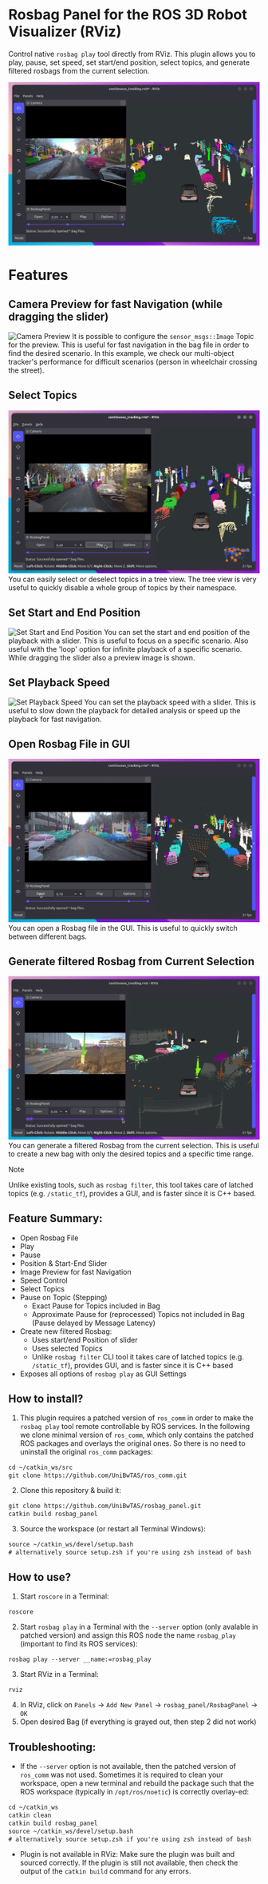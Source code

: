 # Rosbag Panel for the ROS 3D Robot Visualizer (RViz)

Control native `rosbag play` tool directly from RViz. This plugin allows you to play, pause, set speed, set start/end position, select topics, and generate filtered rosbags from the current selection.

![Preview Image](https://github.com/UniBwTAS/rosbag_panel/blob/master/assets/preview.png)

# Features

## Camera Preview for fast Navigation (while dragging the slider)

![Camera Preview](https://github.com/UniBwTAS/rosbag_panel/blob/master/assets/slider_preview.gif)
It is possible to configure the `sensor_msgs::Image` Topic for the preview. This is useful for fast navigation in the bag file in order to find the desired scenario. In this example, we check our multi-object tracker's performance for difficult scenarios (person in wheelchair crossing the street).

## Select Topics

![Select Topics](https://github.com/UniBwTAS/rosbag_panel/blob/master/assets/select_topics.gif)
You can easily select or deselect topics in a tree view. The tree view is very useful to quickly disable a whole group of topics by their namespace.

## Set Start and End Position

![Set Start and End Position](https://github.com/UniBwTAS/rosbag_panel/blob/master/assets/start_end_slider.gif)
You can set the start and end position of the playback with a slider. This is useful to focus on a specific scenario. Also useful with the 'loop' option for infinite playback of a specific scenario. While dragging the slider also a preview image is shown.

## Set Playback Speed

![Set Playback Speed](https://github.com/UniBwTAS/rosbag_panel/blob/master/assets/set_speed.gif)
You can set the playback speed with a slider. This is useful to slow down the playback for detailed analysis or speed up the playback for fast navigation.

## Open Rosbag File in GUI

![Open Rosbag File](https://github.com/UniBwTAS/rosbag_panel/blob/master/assets/open_bag.gif)
You can open a Rosbag file in the GUI. This is useful to quickly switch between different bags.

## Generate filtered Rosbag from Current Selection

![Generate filtered Rosbag](https://github.com/UniBwTAS/rosbag_panel/blob/master/assets/filter_bag.gif)
You can generate a filtered Rosbag from the current selection. This is useful to create a new bag with only the desired topics and a specific time range.

> [!NOTE]
> Unlike existing tools, such as `rosbag filter`, this tool takes care of latched topics (e.g. `/static_tf`), provides a GUI, and is faster since it is C++ based.

## Feature Summary:

- Open Rosbag File
- Play
- Pause
- Position & Start-End Slider
- Image Preview for fast Navigation
- Speed Control
- Select Topics
- Pause on Topic (Stepping)
  - Exact Pause for Topics included in Bag
  - Approximate Pause for (reprocessed) Topics not included in Bag (Pause delayed by Message Latency)
- Create new filtered Rosbag:
  - Uses start/end Position of slider
  - Uses selected Topics
  - Unlike `rosbag filter` CLI tool it takes care of latched topics (e.g. `/static_tf`), provides GUI, and is faster since it is C++ based
- Exposes all options of `rosbag play` as GUI Settings
  
## How to install?

1. This plugin requires a patched version of `ros_comm` in order to make the `rosbag play` tool remote controllable by ROS services. In the following we clone minimal version of `ros_comm`, which only contains the patched ROS packages and overlays the original ones. So there is no need to uninstall the original `ros_comm` packages:
```
cd ~/catkin_ws/src
git clone https://github.com/UniBwTAS/ros_comm.git
```
2. Clone this repository & build it:
```
git clone https://github.com/UniBwTAS/rosbag_panel.git
catkin build rosbag_panel
```
3. Source the workspace (or restart all Terminal Windows):
```
source ~/catkin_ws/devel/setup.bash
# alternatively source setup.zsh if you're using zsh instead of bash
```

## How to use?
1. Start `roscore` in a Terminal:
```
roscore
```
2. Start `rosbag play` in a Terminal with the `--server` option (only avalable in patched version) and assign this ROS node the name `rosbag_play` (important to find its ROS services):
```
rosbag play --server __name:=rosbag_play
```
3. Start RViz in a Terminal:
```
rviz
```
4. In RViz, click on `Panels` -> `Add New Panel` -> `rosbag_panel/RosbagPanel` -> `OK`
5. Open desired Bag (if everything is grayed out, then step 2 did not work)

## Troubleshooting:
- If the `--server` option is not available, then the patched version of `ros_comm` was not used. Sometimes it is required to clean your workspace, open a new terminal and rebuild the package such that the ROS workspace (typically in `/opt/ros/noetic`) is correctly overlay-ed:
```
cd ~/catkin_ws
catkin clean
catkin build rosbag_panel
source ~/catkin_ws/devel/setup.bash
# alternatively source setup.zsh if you're using zsh instead of bash
```
- Plugin is not available in RViz: Make sure the plugin was built and sourced correctly. If the plugin is still not available, then check the output of the `catkin build` command for any errors.